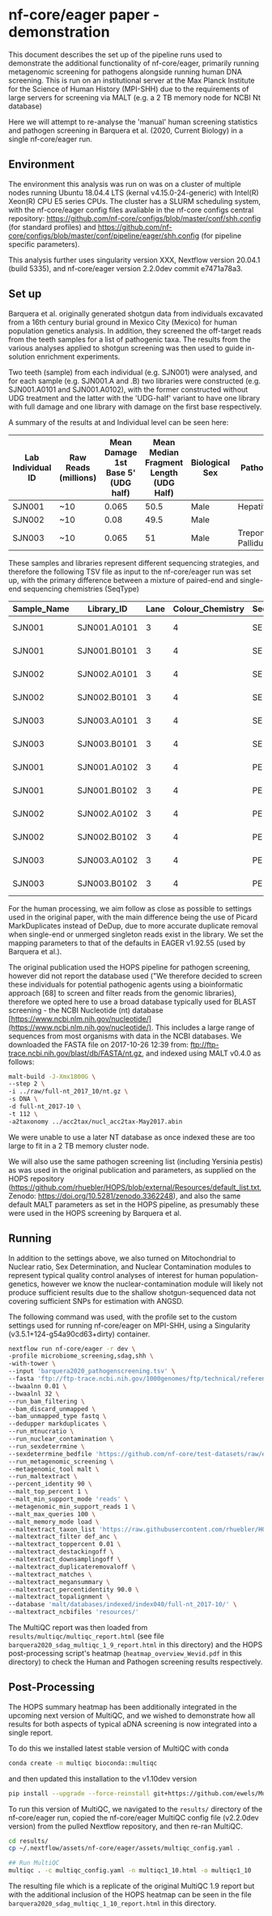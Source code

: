 # nf-core/eager paper - demonstration

This document describes the set up of the pipeline runs used to demonstrate the
additional functionality of nf-core/eager, primarily running metagenomic
screening for pathogens alongside running human DNA screening. This is run on an
institutional server at the Max Planck Institute for the Science of Human
History (MPI-SHH) due to the requirements of large servers for screening via
MALT (e.g. a 2 TB memory node for NCBI Nt database)

Here we will attempt to re-analyse the 'manual' human screening statistics and
pathogen screening  in Barquera et al. (2020, Current Biology) in a single
nf-core/eager run.

## Environment

The environment this analysis was run on was on a cluster of multiple nodes
running Ubuntu 18.04.4 LTS (kernal v4.15.0-24-generic) with Intel(R) Xeon(R) CPU
E5 series CPUs. The cluster has a SLURM scheduling system, with the
nf-core/eager config files avaliable in the nf-core configs central repository:
https://github.com/nf-core/configs/blob/master/conf/shh.config (for standard
profiles) and
https://github.com/nf-core/configs/blob/master/conf/pipeline/eager/shh.config
(for pipeline specific parameters).

This analysis further uses singularity version XXX, Nextflow version 20.04.1
(build 5335), and nf-core/eager version 2.2.0dev commit e7471a78a3.

## Set up

Barquera et al. originally generated shotgun data from individuals excavated
from a 16th century burial ground in Mexico City (Mexico) for human population
genetics analysis. In addition, they screened the off-target reads from the
teeth samples for a list of pathogenic taxa. The results from the various
analyses applied to shotgun screening was then used to guide in-solution
enrichment experiments.

Two teeth (sample) from each individual (e.g. SJN001) were analysed, and for
each sample (e.g. SJN001.A and .B) two libraries were constructed (e.g.
SJN001.A0101 and SJN001.A0102), with the former constructed without UDG
treatment and the latter with the 'UDG-half' variant to have one library with
full damage and one library with damage on the first base respectively.

A summary of the results at and Individual level can be seen here:

| Lab Individual ID | Raw Reads (millions) | Mean Damage 1st Base 5' (UDG half) | Mean Median Fragment Length (UDG Half) | Biological Sex | Pathogen           |
|-------------------|----------------------|------------------------------------|----------------------------------------|----------------|--------------------|
| SJN001            | ~10                  | 0.065                              | 50.5                                   | Male           | Hepatitis B        |
| SJN002            | ~10                  | 0.08                               | 49.5                                   | Male           |                    |
| SJN003            | ~10                  | 0.065                              | 51                                     | Male           | Treponema Pallidum |

These samples and libraries represent different sequencing strategies, and
therefore the following TSV file as input to the nf-core/eager run was set up,
with the primary difference between a mixture of paired-end and single-end
sequencing chemistries (SeqType)

| Sample_Name | Library_ID   | Lane | Colour_Chemistry | SeqType | Organism     | Strandedness | UDG_Treatment | R1                                                                             | R2                                                                             | BAM |
|-------------|--------------|------|------------------|---------|--------------|--------------|---------------|--------------------------------------------------------------------------------|--------------------------------------------------------------------------------|-----|
| SJN001      | SJN001.A0101 | 3    | 4                | SE      | Homo sapiens | double       | none          | ftp://ftp.sra.ebi.ac.uk/vol1/fastq/ERR406/008/ERR4065478/ERR4065478.fastq.gz   | NA                                                                             | NA  |
| SJN001      | SJN001.B0101 | 3    | 4                | SE      | Homo sapiens | double       | none          | ftp://ftp.sra.ebi.ac.uk/vol1/fastq/ERR406/009/ERR4065479/ERR4065479.fastq.gz   | NA                                                                             | NA  |
| SJN002      | SJN002.A0101 | 3    | 4                | SE      | Homo sapiens | double       | none          | ftp://ftp.sra.ebi.ac.uk/vol1/fastq/ERR406/000/ERR4065480/ERR4065480.fastq.gz   | NA                                                                             | NA  |
| SJN002      | SJN002.B0101 | 3    | 4                | SE      | Homo sapiens | double       | none          | ftp://ftp.sra.ebi.ac.uk/vol1/fastq/ERR406/001/ERR4065481/ERR4065481.fastq.gz   | NA                                                                             | NA  |
| SJN003      | SJN003.A0101 | 3    | 4                | SE      | Homo sapiens | double       | none          | ftp://ftp.sra.ebi.ac.uk/vol1/fastq/ERR406/002/ERR4065482/ERR4065482.fastq.gz   | NA                                                                             | NA  |
| SJN003      | SJN003.B0101 | 3    | 4                | SE      | Homo sapiens | double       | none          | ftp://ftp.sra.ebi.ac.uk/vol1/fastq/ERR406/003/ERR4065483/ERR4065483.fastq.gz   | NA                                                                             | NA  |
| SJN001      | SJN001.A0102 | 3    | 4                | PE      | Homo sapiens | double       | half          | ftp://ftp.sra.ebi.ac.uk/vol1/fastq/ERR406/007/ERR4065497/ERR4065497_1.fastq.gz | ftp://ftp.sra.ebi.ac.uk/vol1/fastq/ERR406/007/ERR4065497/ERR4065497_2.fastq.gz | NA  |
| SJN001      | SJN001.B0102 | 3    | 4                | PE      | Homo sapiens | double       | half          | ftp://ftp.sra.ebi.ac.uk/vol1/fastq/ERR406/008/ERR4065498/ERR4065498_1.fastq.gz | ftp://ftp.sra.ebi.ac.uk/vol1/fastq/ERR406/008/ERR4065498/ERR4065498_2.fastq.gz | NA  |
| SJN002      | SJN002.A0102 | 3    | 4                | PE      | Homo sapiens | double       | half          | ftp://ftp.sra.ebi.ac.uk/vol1/fastq/ERR406/009/ERR4065499/ERR4065499_1.fastq.gz | ftp://ftp.sra.ebi.ac.uk/vol1/fastq/ERR406/009/ERR4065499/ERR4065499_2.fastq.gz | NA  |
| SJN002      | SJN002.B0102 | 3    | 4                | PE      | Homo sapiens | double       | half          | ftp://ftp.sra.ebi.ac.uk/vol1/fastq/ERR406/000/ERR4065500/ERR4065500_1.fastq.gz | ftp://ftp.sra.ebi.ac.uk/vol1/fastq/ERR406/000/ERR4065500/ERR4065500_2.fastq.gz | NA  |
| SJN003      | SJN003.A0102 | 3    | 4                | PE      | Homo sapiens | double       | half          | ftp://ftp.sra.ebi.ac.uk/vol1/fastq/ERR406/001/ERR4065501/ERR4065501_1.fastq.gz | ftp://ftp.sra.ebi.ac.uk/vol1/fastq/ERR406/001/ERR4065501/ERR4065501_2.fastq.gz | NA  |
| SJN003      | SJN003.B0102 | 3    | 4                | PE      | Homo sapiens | double       | half          | ftp://ftp.sra.ebi.ac.uk/vol1/fastq/ERR406/002/ERR4065502/ERR4065502_1.fastq.gz | ftp://ftp.sra.ebi.ac.uk/vol1/fastq/ERR406/002/ERR4065502/ERR4065502_2.fastq.gz | NA  |

For the human processing, we aim follow as close as possible to settings used in
the original paper, with the main difference being the use of Picard
MarkDuplicates instead of DeDup, due to more accurate duplicate removal when
single-end or unmerged singleton reads exist in the library. We set the mapping
parameters to that of the defaults in EAGER v1.92.55 (used by Barquera et al.).

The original publication used the HOPS pipeline for pathogen screening, however
did not report the database used ("We therefore decided to screen these
individuals for potential pathogenic agents using a bioinformatic approach [68]
to screen and filter reads from the genomic libraries), therefore we opted here
to use a broad database typically used for BLAST screening - the NCBI Nucleotide
(nt) database
[https://www.ncbi.nlm.nih.gov/nucleotide/](https://www.ncbi.nlm.nih.gov/nucleotide/).
This includes a large range of sequences from most organisms with data in the
NCBI databases. We downloaded the FASTA file on 2017-10-26 12:39 from:
ftp://ftp-trace.ncbi.nih.gov/blast/db/FASTA/nt.gz, and indexed using MALT v0.4.0
as follows:

```bash
malt-build -J-Xmx1800G \
--step 2 \
-i ../raw/full-nt_2017_10/nt.gz \
-s DNA \
-d full-nt_2017-10 \
-t 112 \
-a2taxonomy ../acc2tax/nucl_acc2tax-May2017.abin
```

We were unable to use a later NT database as once indexed these are too large to
fit in a 2 TB memory cluster node.

We will also use the same pathogen screening list (including Yersinia pestis) as
was used in the original publication and parameters, as supplied on the HOPS
repository
(https://github.com/rhuebler/HOPS/blob/external/Resources/default_list.txt,
Zenodo: https://doi.org/10.5281/zenodo.3362248), and also the same default MALT
parameters as set in the HOPS pipeline, as presumably these were used in the
HOPS screening by Barquera et al.

## Running

In addition to the settings above, we also turned on Mitochondrial to Nuclear
ratio, Sex Determination, and Nuclear Contamination modules to represent typical
quality control analyses of interest for human population-genetics, however we
know the nuclear-contamination module will likely not produce sufficient results
due to the shallow shotgun-sequenced data not covering sufficient SNPs for
estimation with ANGSD.

The following command was used, with the profile set to the custom settings used
for running nf-core/eager on MPI-SHH, using a Singularity
(v3.5.1+124-g54a90cd63+dirty) container.

```bash
nextflow run nf-core/eager -r dev \
-profile microbiome_screening,sdag,shh \
-with-tower \
--input 'barquera2020_pathogenscreening.tsv' \
--fasta 'ftp://ftp-trace.ncbi.nih.gov/1000genomes/ftp/technical/reference/phase2_reference_assembly_sequence/hs37d5.fa.gz' \
--bwaalnn 0.01 \
--bwaalnl 32 \
--run_bam_filtering \
--bam_discard_unmapped \
--bam_unmapped_type fastq \
--dedupper markduplicates \
--run_mtnucratio \
--run_nuclear_contamination \
--run_sexdeterrmine \
--sexdeterrmine_bedfile 'https://github.com/nf-core/test-datasets/raw/eager/reference/Human/1240K.pos.list_hs37d5.0based.bed.gz' \
--run_metagenomic_screening \
--metagenomic_tool malt \
--run_maltextract \
--percent_identity 90 \
--malt_top_percent 1 \
--malt_min_support_mode 'reads' \
--metagenomic_min_support_reads 1 \
--malt_max_queries 100 \
--malt_memory_mode load \
--maltextract_taxon_list 'https://raw.githubusercontent.com/rhuebler/HOPS/external/Resources/default_list.txt' \
--maltextract_filter def_anc \
--maltextract_toppercent 0.01 \
--maltextract_destackingoff \
--maltextract_downsamplingoff \
--maltextract_duplicateremovaloff \
--maltextract_matches \
--maltextract_megansummary \
--maltextract_percentidentity 90.0 \
--maltextract_topalignment \
--database 'malt/databases/indexed/index040/full-nt_2017-10/' \
--maltextract_ncbifiles 'resources/'
```

The MultiQC report was then loaded from `results/multiqc/multiqc_report.html`
(see file `barquera2020_sdag_multiqc_1_9_report.html` in this directory) and
the HOPS post-processing script's heatmap (`heatmap_overview_Wevid.pdf` in this
directory) to check the Human and Pathogen screening
results respectively.

## Post-Processing

The HOPS summary heatmap has been additionally integrated in the upcoming next
version of MultiQC, and we wished to demonstrate how all results for both
aspects of typical aDNA screening is now integrated into a single report.

To do this we installed latest stable version of MultiQC with conda

```bash
conda create -n multiqc bioconda::multiqc
```

and then updated this installation to the v1.10dev version

```bash
pip install --upgrade --force-reinstall git+https://github.com/ewels/MultiQC.git
```

To run this version of MultiQC, we navigated to the `results/` directory of the
nf-core/eager run, copied the nf-core/eager  MultiQC config file  (v2.2.0dev
version) from the pulled Nextflow repository, and then re-ran MultiQC.

```bash
cd results/
cp ~/.nextflow/assets/nf-core/eager/assets/multiqc_config.yaml .

## Run MultiQC
multiqc . -c multiqc_config.yaml -n multiqc1_10.html -o multiqc1_10
```

The resulting file which is a replicate of the original MultiQC 1.9 report
but with the additional inclusion of the HOPS heatmap can be seen in the file
`barquera2020_sdag_multiqc_1_10_report.html` in this directory.
